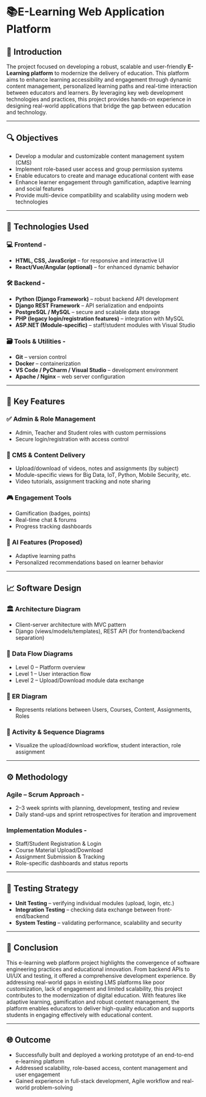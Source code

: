 # 📚E-Learning Web Application Platform

## 📘 Introduction

The project focused on developing a robust, scalable and user-friendly **E-Learning platform** to modernize the delivery of education. This platform aims to enhance learning accessibility and engagement through dynamic content management, personalized learning paths and real-time interaction between educators and learners. By leveraging key web development technologies and practices, this project provides hands-on experience in designing real-world applications that bridge the gap between education and technology.

---

## 🔍 Objectives

- Develop a modular and customizable content management system (CMS)
- Implement role-based user access and group permission systems
- Enable educators to create and manage educational content with ease
- Enhance learner engagement through gamification, adaptive learning and social features
- Provide multi-device compatibility and scalability using modern web technologies

---

## 🔧 Technologies Used

### 💻 Frontend -
- **HTML, CSS, JavaScript** – for responsive and interactive UI
- **React/Vue/Angular (optional)** – for enhanced dynamic behavior

### 🛠 Backend -
- **Python (Django Framework)** – robust backend API development
- **Django REST Framework** – API serialization and endpoints
- **PostgreSQL / MySQL** – secure and scalable data storage
- **PHP (legacy login/registration features)** – integration with MySQL
- **ASP.NET (Module-specific)** – staff/student modules with Visual Studio

### 🗃 Tools & Utilities -
- **Git** – version control
- **Docker** – containerization
- **VS Code / PyCharm / Visual Studio** – development environment
- **Apache / Nginx** – web server configuration

---

## 🧠 Key Features

### ✅ Admin & Role Management
- Admin, Teacher and Student roles with custom permissions
- Secure login/registration with access control

### 📂 CMS & Content Delivery
- Upload/download of videos, notes and assignments (by subject)
- Module-specific views for Big Data, IoT, Python, Mobile Security, etc.
- Video tutorials, assignment tracking and note sharing

### 🎮 Engagement Tools
- Gamification (badges, points)
- Real-time chat & forums
- Progress tracking dashboards

### 🤖 AI Features (Proposed)
- Adaptive learning paths
- Personalized recommendations based on learner behavior

---

## 📈 Software Design

### 🏛 Architecture Diagram
- Client-server architecture with MVC pattern
- Django (views/models/templates), REST API (for frontend/backend separation)

### 🔁 Data Flow Diagrams
- Level 0 – Platform overview
- Level 1 – User interaction flow
- Level 2 – Upload/Download module data exchange

### 📘 ER Diagram
- Represents relations between Users, Courses, Content, Assignments, Roles

### 🔄 Activity & Sequence Diagrams
- Visualize the upload/download workflow, student interaction, role assignment

---

## ⚙️ Methodology

### Agile – Scrum Approach -
- 2–3 week sprints with planning, development, testing and review
- Daily stand-ups and sprint retrospectives for iteration and improvement

### Implementation Modules -
- Staff/Student Registration & Login
- Course Material Upload/Download
- Assignment Submission & Tracking
- Role-specific dashboards and status reports

---

## 🧪 Testing Strategy

- **Unit Testing** – verifying individual modules (upload, login, etc.)
- **Integration Testing** – checking data exchange between front-end/backend
- **System Testing** – validating performance, scalability and security

---

## 🧾 Conclusion

This e-learning web platform project highlights the convergence of software engineering practices and educational innovation. From backend APIs to UI/UX and testing, it offered a comprehensive development experience. By addressing real-world gaps in existing LMS platforms like poor customization, lack of engagement and limited scalability, this project contributes to the modernization of digital education.
With features like adaptive learning, gamification and robust content management, the platform enables educators to deliver high-quality education and supports students in engaging effectively with educational content.

---

## 🌐 Outcome

- Successfully built and deployed a working prototype of an end-to-end e-learning platform
- Addressed scalability, role-based access, content management and user engagement
- Gained experience in full-stack development, Agile workflow and real-world problem-solving
